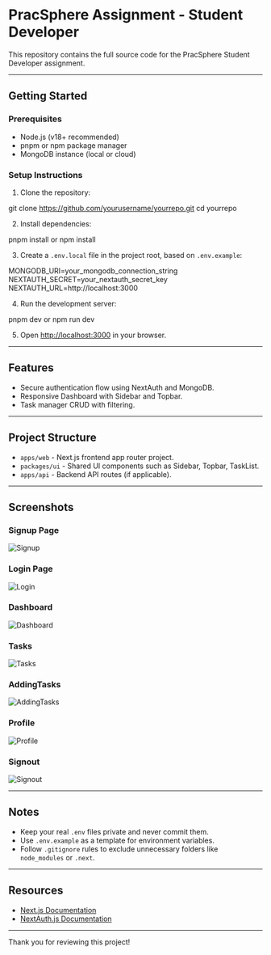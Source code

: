 # PracSphere Assignment - Student Developer

This repository contains the full source code for the PracSphere Student Developer assignment.

---

## Getting Started

### Prerequisites

- Node.js (v18+ recommended)
- pnpm or npm package manager
- MongoDB instance (local or cloud)

### Setup Instructions

1. Clone the repository:

git clone https://github.com/yourusername/yourrepo.git
cd yourrepo

2. Install dependencies:

pnpm install   or   npm install


3. Create a `.env.local` file in the project root, based on `.env.example`:

MONGODB_URI=your_mongodb_connection_string
NEXTAUTH_SECRET=your_nextauth_secret_key
NEXTAUTH_URL=http://localhost:3000


4. Run the development server:

pnpm dev  or   npm run dev


5. Open [http://localhost:3000](http://localhost:3000) in your browser.

---

## Features

- Secure authentication flow using NextAuth and MongoDB.
- Responsive Dashboard with Sidebar and Topbar.
- Task manager CRUD with filtering.

---

## Project Structure

- `apps/web` - Next.js frontend app router project.
- `packages/ui` - Shared UI components such as Sidebar, Topbar, TaskList.
- `apps/api` - Backend API routes (if applicable).

---

## Screenshots


### Signup Page

![Signup](./screenshots/Signup.png)

### Login Page

![Login](./screenshots/Login.png)

### Dashboard

![Dashboard](./screenshots/Dashboard.png)

### Tasks

![Tasks](./screenshots/Tasks.png)

### AddingTasks

![AddingTasks](./screenshots/AddingTasks.png)

### Profile

![Profile](./screenshots/Profile.png)

### Signout

![Signout](./screenshots/Signout.png)




---

## Notes

- Keep your real `.env` files private and never commit them.
- Use `.env.example` as a template for environment variables.
- Follow `.gitignore` rules to exclude unnecessary folders like `node_modules` or `.next`.

---

## Resources

- [Next.js Documentation](https://nextjs.org/docs)
- [NextAuth.js Documentation](https://next-auth.js.org/)

---

Thank you for reviewing this project!
